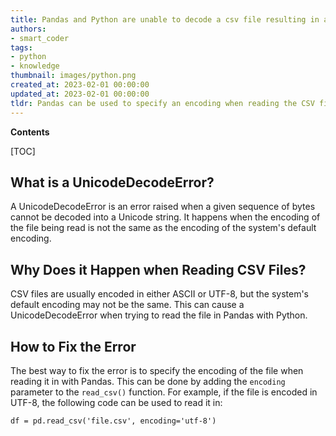 ```yaml
---
title: Pandas and Python are unable to decode a csv file resulting in a unicodedecodeerror
authors:
- smart_coder
tags:
- python
- knowledge
thumbnail: images/python.png
created_at: 2023-02-01 00:00:00
updated_at: 2023-02-01 00:00:00
tldr: Pandas can be used to specify an encoding when reading the CSV file to avoid a UnicodeDecodeError.
---
```


**Contents**

[TOC]

## What is a UnicodeDecodeError?
A UnicodeDecodeError is an error raised when a given sequence of bytes cannot be decoded into a Unicode string. It happens when the encoding of the file being read is not the same as the encoding of the system's default encoding.

## Why Does it Happen when Reading CSV Files?
CSV files are usually encoded in either ASCII or UTF-8, but the system's default encoding may not be the same. This can cause a UnicodeDecodeError when trying to read the file in Pandas with Python.

## How to Fix the Error
The best way to fix the error is to specify the encoding of the file when reading it in with Pandas. This can be done by adding the `encoding` parameter to the `read_csv()` function. For example, if the file is encoded in UTF-8, the following code can be used to read it in:

```
df = pd.read_csv('file.csv', encoding='utf-8')
```
